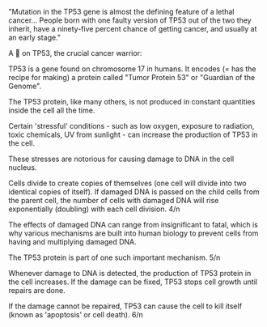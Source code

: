 "Mutation in the TP53 gene is almost the defining feature of a lethal cancer... People born with one faulty version of TP53 out of the two they inherit, have a ninety-five percent chance of getting cancer, and usually at an early stage."

A 🧵 on TP53, the crucial cancer warrior:

TP53 is a gene found on chromosome 17 in humans. It encodes (= has the recipe for making) a protein called "Tumor Protein 53" or "Guardian of the Genome".

The TP53 protein, like many others, is not produced in constant quantities inside the cell all the time.

Certain 'stressful' conditions - such as low oxygen, exposure to radiation, toxic chemicals, UV from sunlight - can increase the production of TP53 in the cell.

These stresses are notorious for causing damage to DNA in the cell nucleus.

Cells divide to create copies of themselves (one cell will divide into two identical copies of itself). If damaged DNA is passed on the child cells from the parent cell, the number of cells with damaged DNA will rise exponentially (doubling) with each cell division. 4/n

The effects of damaged DNA can range from insignificant to fatal, which is why various mechanisms are built into human biology to prevent cells from having and multiplying damaged DNA.

The TP53 protein is part of one such important mechanism. 5/n

Whenever damage to DNA is detected, the production of TP53 protein in the cell increases. If the damage can be fixed, TP53 stops cell growth until repairs are done.

If the damage cannot be repaired, TP53 can cause the cell to kill itself (known as 'apoptosis' or cell death). 6/n


